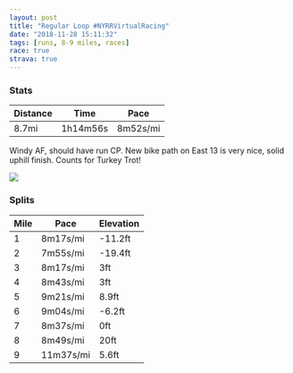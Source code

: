 ```yaml
---
layout: post
title: "Regular Loop #NYRRVirtualRacing"
date: "2018-11-28 15:11:32"
tags: [runs, 8-9 miles, races]
race: true
strava: true
---
```


### Stats

| Distance | Time | Pace |
|----------|------|------|
|8.7mi|1h14m56s|8m52s/mi|

Windy AF, should have run CP. New bike path on East 13 is very nice, solid uphill finish. Counts for Turkey Trot!

<img src='https://maps.googleapis.com/maps/api/staticmap?maptype=roadmap&path=enc:gwrwF|gqbM{DoD}@_H`DkL{C_Eb@aDnJkZE{CvGkBxKaKr{@nJh\nI`PnGvFlF`BdNs@~BbAnUw@pIx@pc@xEhZiArIbAxPzH`IzJ~PlHbOxDpQoEdNkFnCx@`TcBfIuB^oFaF_DtByTkCw@}EmDkBwCv@oApCcRqCkEeGk@gJaFiBevBiSiA}K`B{b@b^_iAtBuKwCoG&key=AIzaSyC1MId7bFpkLXNAaYhBSTb8jLyiSqzbDtM&size=800x800&markers=color:yellow|label:S|40.73348,-73.98543&markers=color:green|label:F|40.73372999999998,-73.98658999999996'>

### Splits

| Mile | Pace | Elevation |
|------|------|-----------|
|1|8m17s/mi|-11.2ft|
|2|7m55s/mi|-19.4ft|
|3|8m17s/mi|3ft|
|4|8m43s/mi|3ft|
|5|9m21s/mi|8.9ft|
|6|9m04s/mi|-6.2ft|
|7|8m37s/mi|0ft|
|8|8m49s/mi|20ft|
|9|11m37s/mi|5.6ft|
